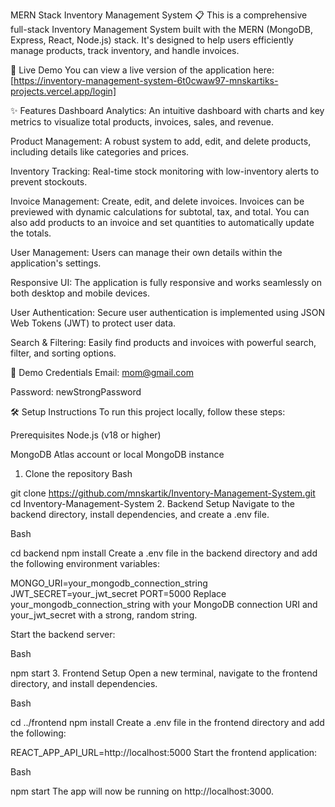 MERN Stack Inventory Management System 📋
This is a comprehensive full-stack Inventory Management System built with the MERN (MongoDB, Express, React, Node.js) stack. It's designed to help users efficiently manage products, track inventory, and handle invoices.

🚀 Live Demo
You can view a live version of the application here: [https://inventory-management-system-6t0cwaw97-mnskartiks-projects.vercel.app/login]

✨ Features
Dashboard Analytics: An intuitive dashboard with charts and key metrics to visualize total products, invoices, sales, and revenue.

Product Management: A robust system to add, edit, and delete products, including details like categories and prices.

Inventory Tracking: Real-time stock monitoring with low-inventory alerts to prevent stockouts.

Invoice Management: Create, edit, and delete invoices. Invoices can be previewed with dynamic calculations for subtotal, tax, and total. You can also add products to an invoice and set quantities to automatically update the totals.

User Management: Users can manage their own details within the application's settings.

Responsive UI: The application is fully responsive and works seamlessly on both desktop and mobile devices.

User Authentication: Secure user authentication is implemented using JSON Web Tokens (JWT) to protect user data.

Search & Filtering: Easily find products and invoices with powerful search, filter, and sorting options.

🔑 Demo Credentials
Email: mom@gmail.com

Password: newStrongPassword

🛠️ Setup Instructions
To run this project locally, follow these steps:

Prerequisites
Node.js (v18 or higher)

MongoDB Atlas account or local MongoDB instance

1. Clone the repository
Bash

git clone https://github.com/mnskartik/Inventory-Management-System.git
cd Inventory-Management-System
2. Backend Setup
Navigate to the backend directory, install dependencies, and create a .env file.

Bash

cd backend
npm install
Create a .env file in the backend directory and add the following environment variables:

MONGO_URI=your_mongodb_connection_string
JWT_SECRET=your_jwt_secret
PORT=5000
Replace your_mongodb_connection_string with your MongoDB connection URI and your_jwt_secret with a strong, random string.

Start the backend server:

Bash

npm start
3. Frontend Setup
Open a new terminal, navigate to the frontend directory, and install dependencies.

Bash

cd ../frontend
npm install
Create a .env file in the frontend directory and add the following:

REACT_APP_API_URL=http://localhost:5000
Start the frontend application:

Bash

npm start
The app will now be running on http://localhost:3000.
